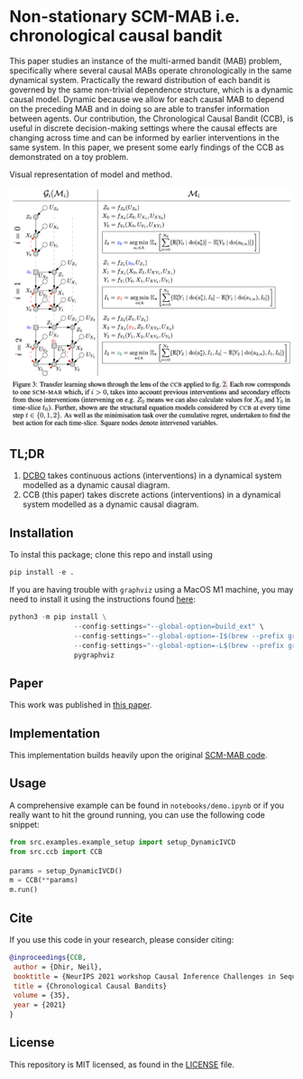 # Non-stationary SCM-MAB i.e.  chronological causal bandit

This paper studies an instance of the multi-armed bandit (MAB) problem, specifically where several causal MABs operate chronologically in the same dynamical system. Practically the reward distribution of each bandit is governed by the same non-trivial dependence structure, which is a dynamic causal model. Dynamic because we allow for each causal MAB to depend on the preceding MAB and in doing so are able to transfer information between agents. Our contribution, the Chronological Causal Bandit (CCB), is useful in discrete decision-making settings where the causal effects are changing across time and can be informed by earlier interventions in the same system. In this paper, we present some early findings of the CCB as demonstrated on a toy problem.

Visual representation of model and method.

![CCB](./figures/ccb_illustration.png)

## TL;DR

1. [DCBO](https://github.com/neildhir/DCBO/tree/master) takes continuous actions (interventions) in a dynamical system modelled as a dynamic causal diagram.
2. CCB (this paper) takes discrete actions (interventions) in a dynamical system modelled as a dynamic causal diagram.

## Installation

To instal this package; clone this repo and install using

```python
pip install -e .
```

If you are having trouble with `graphviz` using a MacOS M1 machine, you may need to install it using the instructions found [here](https://github.com/pygraphviz/pygraphviz/issues/398):

```python
python3 -m pip install \
                --config-settings="--global-option=build_ext" \
                --config-settings="--global-option=-I$(brew --prefix graphviz)/include/" \
                --config-settings="--global-option=-L$(brew --prefix graphviz)/lib/" \
                pygraphviz
```

## Paper

This work was published in [this paper](https://arxiv.org/pdf/2112.01819.pdf).

## Implementation

This implementation builds heavily upon the original [SCM-MAB code](https://github.com/sanghack81/SCMMAB-NIPS2018).

## Usage

A comprehensive example can be found in `notebooks/demo.ipynb` or if you really want to hit the ground running, you can use the following code snippet:

```python
from src.examples.example_setup import setup_DynamicIVCD
from src.ccb import CCB

params = setup_DynamicIVCD()
m = CCB(**params)
m.run()
```

## Cite

If you use this code in your research, please consider citing:

```bib
@inproceedings{CCB,
 author = {Dhir, Neil},
 booktitle = {NeurIPS 2021 workshop Causal Inference Challenges in Sequential Decision Making: Bridging Theory and Practice}
 title = {Chronological Causal Bandits}
 volume = {35},
 year = {2021}
}
```

## License

This repository is MIT licensed, as found in the [LICENSE](LICENSE) file.
